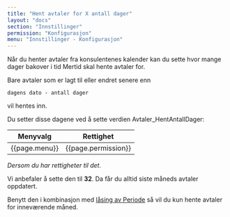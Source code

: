 ```yaml
---
title: "Hent avtaler for X antall dager"
layout: "docs"
section: "Innstillinger"
permission: "Konfigurasjon"
menu: "Innstillinger - Konfigurasjon"
---
```


Når du henter avtaler fra konsulentenes kalender kan du sette hvor mange dager bakover i tid Mertid skal hente avtaler for.

Bare avtaler som er lagt til eller endret senere enn

`dagens dato - antall dager `

vil hentes inn.

Du setter disse dagene ved å sette verdien Avtaler_HentAntallDager:

| Menyvalg      | Rettighet           |
|---------------|---------------------|
| {{page.menu}} | {{page.permission}} |

*Dersom du har rettigheter til det.*

Vi anbefaler å sette den til __32__.
Da får du alltid siste måneds avtaler oppdatert.

Benytt den i kombinasjon med [låsing av Periode](../../ordrer/periode) så vil du kun hente avtaler for inneværende måned.
